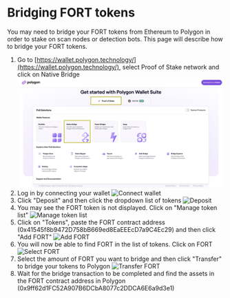 # Bridging FORT tokens

You may need to bridge your FORT tokens from Ethereum to Polygon in order to stake on scan nodes or detection bots. This page will describe how to bridge your FORT tokens.

1. Go to [https://wallet.polygon.technology/](https://wallet.polygon.technology/), select Proof of Stake network and click on Native Bridge
   ![Polygon Native Bridge](bridging-1.png)
2. Log in by connecting your wallet
   ![Connect wallet](bridging-2.png)
3. Click "Deposit" and then click the dropdown list of tokens
   ![Deposit](bridging-3.png)
4. You may see the FORT token is not displayed. Click on "Manage token list"
   ![Manage token list](bridging-4.png)
5. Click on "Tokens", paste the FORT contract address (0x41545f8b9472D758bB669ed8EaEEEcD7a9C4Ec29) and then click "Add FORT"
   ![Add FORT](bridging-5.png)
6. You will now be able to find FORT in the list of tokens. Click on FORT
   ![Select FORT](bridging-6.png)
7. Select the amount of FORT you want to bridge and then click "Transfer" to bridge your tokens to Polygon
   ![Transfer FORT](bridging-7.png)
8. Wait for the bridge transaction to be completed and find the assets in the FORT contract address in Polygon (0x9ff62d1FC52A907B6DCbA8077c2DDCA6E6a9d3e1)
